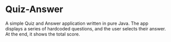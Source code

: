 # Quiz-Answer
A simple Quiz and Answer application written in pure Java. The app displays a series of hardcoded questions, and the user selects their answer. At the end, it shows the total score.

